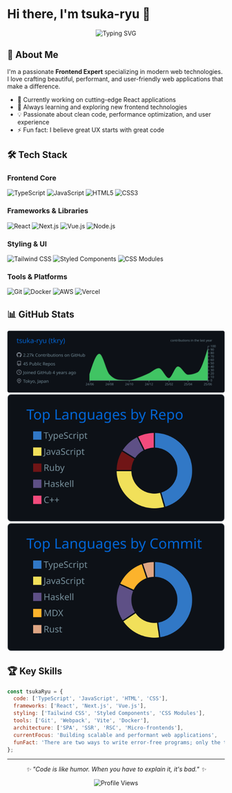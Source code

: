 # Hi there, I'm tsuka-ryu 👋

<div align="center">
  <img src="https://readme-typing-svg.herokuapp.com?font=Fira+Code&weight=500&size=24&pause=1000&color=61DAFB&center=true&vCenter=true&width=500&lines=Frontend+Expert;React+%7C+Next.js+%7C+TypeScript;Building+Modern+Web+Experiences" alt="Typing SVG" />
</div>

## 🚀 About Me

I'm a passionate **Frontend Expert** specializing in modern web technologies. I love crafting beautiful, performant, and user-friendly web applications that make a difference.

- 🔭 Currently working on cutting-edge React applications
- 🌱 Always learning and exploring new frontend technologies
- 💡 Passionate about clean code, performance optimization, and user experience
- ⚡ Fun fact: I believe great UX starts with great code

## 🛠️ Tech Stack

### Frontend Core
![TypeScript](https://img.shields.io/badge/TypeScript-007ACC?style=for-the-badge&logo=typescript&logoColor=white)
![JavaScript](https://img.shields.io/badge/JavaScript-F7DF1E?style=for-the-badge&logo=javascript&logoColor=black)
![HTML5](https://img.shields.io/badge/HTML5-E34F26?style=for-the-badge&logo=html5&logoColor=white)
![CSS3](https://img.shields.io/badge/CSS3-1572B6?style=for-the-badge&logo=css3&logoColor=white)

### Frameworks & Libraries
![React](https://img.shields.io/badge/React-20232A?style=for-the-badge&logo=react&logoColor=61DAFB)
![Next.js](https://img.shields.io/badge/Next.js-000000?style=for-the-badge&logo=next.js&logoColor=white)
![Vue.js](https://img.shields.io/badge/Vue.js-35495E?style=for-the-badge&logo=vue.js&logoColor=4FC08D)
![Node.js](https://img.shields.io/badge/Node.js-43853D?style=for-the-badge&logo=node.js&logoColor=white)

### Styling & UI
![Tailwind CSS](https://img.shields.io/badge/Tailwind_CSS-38B2AC?style=for-the-badge&logo=tailwind-css&logoColor=white)
![Styled Components](https://img.shields.io/badge/styled--components-DB7093?style=for-the-badge&logo=styled-components&logoColor=white)
![CSS Modules](https://img.shields.io/badge/CSS_Modules-000000?style=for-the-badge&logo=css3&logoColor=white)

### Tools & Platforms
![Git](https://img.shields.io/badge/Git-F05032?style=for-the-badge&logo=git&logoColor=white)
![Docker](https://img.shields.io/badge/Docker-2496ED?style=for-the-badge&logo=docker&logoColor=white)
![AWS](https://img.shields.io/badge/AWS-232F3E?style=for-the-badge&logo=amazon-aws&logoColor=white)
![Vercel](https://img.shields.io/badge/Vercel-000000?style=for-the-badge&logo=vercel&logoColor=white)

## 📊 GitHub Stats

<div align="center">
  <img src="https://raw.githubusercontent.com/tsuka-ryu/tsuka-ryu/main/profile-summary-card-output/github_dark/0-profile-details.svg" alt="Profile Details" />
</div>

<div align="center">
  <img src="https://raw.githubusercontent.com/tsuka-ryu/tsuka-ryu/main/profile-summary-card-output/github_dark/1-repos-per-language.svg" alt="Repos per Language" />
  <img src="https://raw.githubusercontent.com/tsuka-ryu/tsuka-ryu/main/profile-summary-card-output/github_dark/2-most-commit-language.svg" alt="Most Committed Language" />
</div>

## 🏆 Key Skills

```javascript
const tsukaRyu = {
  code: ['TypeScript', 'JavaScript', 'HTML', 'CSS'],
  frameworks: ['React', 'Next.js', 'Vue.js'],
  styling: ['Tailwind CSS', 'Styled Components', 'CSS Modules'],
  tools: ['Git', 'Webpack', 'Vite', 'Docker'],
  architecture: ['SPA', 'SSR', 'RSC', 'Micro-frontends'],
  currentFocus: 'Building scalable and performant web applications',
  funFact: 'There are two ways to write error-free programs; only the third one works'
};
```

---

<div align="center">
  <i>✨ "Code is like humor. When you have to explain it, it's bad." ✨</i>
</div>

<div align="center">
  
  ![Profile Views](https://komarev.com/ghpvc/?username=tsuka-ryu&color=blueviolet&style=flat-square)
  
</div>